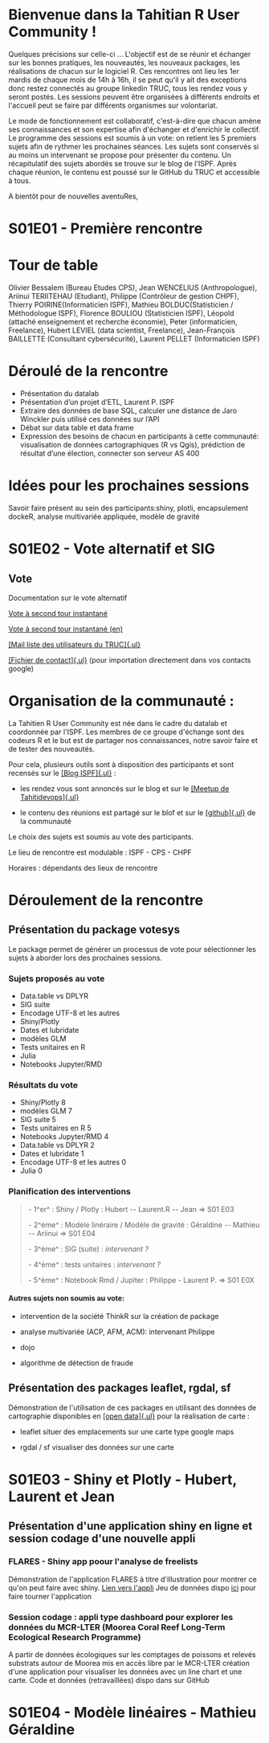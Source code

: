 # Bienvenue dans la Tahitian R User Community !

Quelques précisions sur celle-ci ... 
L'objectif est de se réunir et échanger sur les bonnes pratiques, les nouveautés, les nouveaux packages, les réalisations de chacun sur le logiciel R.
Ces rencontres ont lieu les 1er mardis de chaque mois de 14h à 16h, il se peut qu'il y ait des exceptions donc restez connectés au groupe linkedin TRUC, tous les rendez vous y seront postés. Les sessions peuvent être organisées à différents endroits et l'accueil peut se faire par différents organismes sur volontariat.

Le mode de fonctionnement est collaboratif, c'est-à-dire que chacun amène ses connaissances et son expertise afin d'échanger et d'enrichir le collectif. Le programme des sessions est soumis à un vote: on retient les 5 premiers sujets afin de rythmer les prochaines séances. Les sujets sont conservés si au moins un intervenant se propose pour présenter du contenu. Un récapitulatif des sujets abordés se trouve sur le blog de l'ISPF.
Après chaque réunion, le contenu est poussé sur le GitHub du TRUC et accessible à tous.

A bientôt pour de nouvelles aventuRes,



# S01E01 - Première rencontre

# Tour de table
Olivier Bessalem (Bureau Etudes CPS), Jean WENCELIUS (Anthropologue), Ariinui TERIITEHAU (Etudiant), Philippe (Contrôleur de gestion CHPF), Thierry POIRINE(Informaticien ISPF), Mathieu BOLDUC(Statisticien / Méthodologue ISPF), Florence BOULIOU (Statisticien ISPF), Léopold (attaché enseignement et recherche économie), Peter (informaticien, Freelance), Hubert LEVIEL (data scientist, Freelance), Jean-François BAILLETTE (Consultant cybersécurité), Laurent PELLET (Informaticien ISPF)

# Déroulé de la rencontre
* Présentation du datalab
* Présentation d’un projet d’ETL, Laurent P. ISPF
* Extraire des données de base SQL, calculer une distance de Jaro Winckler puis utilisé ces données sur l’API
* Débat sur data table et data frame
* Expression des besoins de chacun en participants à cette communauté: visualisation de données cartographiques (R vs Qgis), prédiction de résultat d’une élection, connecter son serveur AS 400

# Idées pour les prochaines sessions

Savoir faire présent au sein des participants:shiny, plotli, encapsulement dockeR, analyse multivariée appliquée, modèle de gravité



# S01E02 - Vote alternatif et SIG
## Vote
Documentation sur le vote alternatif

[Vote à second tour instantané](https://fr.wikipedia.org/wiki/Vote_%C3%A0_second_tour_instantan%C3%A9)

[Vote à second tour instantané (en)](https://en.wikipedia.org/wiki/Instant-runoff_voting)


[[Mail liste des utilisateurs du TRUC]{.ul}](https://docs.google.com/spreadsheets/d/1gPdIxBFNqHY299Ywfv-UrSkJrIULryD5BuiP12cHExA/edit?usp=sharing)

[[Fichier de contact]{.ul}](https://drive.google.com/file/d/1Rp7t79xnojTQmYXv89hKy-vRhSEJkjdE/view?usp=sharing) (pour importation directement dans vos contacts google)

# Organisation de la communauté :

La Tahitien R User Community est née dans le cadre du datalab et coordonnée par l'ISPF. Les membres de ce groupe d'échange sont des codeurs R et le but est de partager nos connaissances, notre savoir faire et de tester des nouveautés.

Pour cela, plusieurs outils sont à disposition des participants et sont recensés sur le [[Blog ISPF]{.ul}](https://blog.ispf.pf/) :

-   les rendez vous sont annoncés sur le blog et sur le [[Meetup de Tahitidevops]{.ul}](https://www.meetup.com/fr-FR/TahitiDevOps)

-   le contenu des réunions est partagé sur le blof et sur le [[github]{.ul}](https://github.com/ISPF/Truc) de la communauté

Le choix des sujets est soumis au vote des participants.

Le lieu de rencontre est modulable : ISPF - CPS - CHPF

Horaires : dépendants des lieux de rencontre

# Déroulement de la rencontre

## Présentation du package votesys 

Le package permet de générer un processus de vote pour sélectionner les sujets à aborder lors des prochaines sessions.


### Sujets proposés au vote
- Data.table vs DPLYR
- SIG suite
- Encodage UTF-8 et les autres
- Shiny/Plotly
- Dates et lubridate
- modèles GLM
- Tests unitaires en R
- Julia
- Notebooks Jupyter/RMD

### Résultats du vote

- Shiny/Plotly                    8
- modèles GLM                     7
- SIG suite                       5
- Tests unitaires en R            5
- Notebooks Jupyter/RMD           4
- Data.table vs DPLYR             2
- Dates et lubridate              1
- Encodage UTF-8 et les autres    0
- Julia                           0


### Planification des interventions


> \- 1^er^ : Shiny / Plotly : Hubert -- Laurent.R -- Jean ⇒ S01 E03
>
> \- 2^ème^ : Modèle linéraire / Modèle de gravité : Géraldine -- Mathieu -- Ariinui ⇒ S01 E04
>
> \- 3^ème^ : SIG (suite) : *intervenant ?*
>
> \- 4^ème^ : tests unitaires : *intervenant ?*
>
> \- 5^ème^ : Notebook Rmd / Jupiter : Philippe - Laurent P. ⇒ S01 E0X
>

#### Autres sujets non soumis au vote:

-   intervention de la société ThinkR sur la création de package

-   analyse multivariée (ACP, AFM, ACM): intervenant Philippe

-   dojo

-   algorithme de détection de fraude

## Présentation des packages leaflet, rgdal, sf

Démonstration de l'utilisation de ces packages en utilisant des données de cartographie disponibles en [[open data]{.ul}](https://www.data.gouv.fr/fr/organizations/institut-de-la-statistique-de-la-polynesie-francaise/) pour la réalisation de carte :

-   leaflet situer des emplacements sur une carte type google maps

-   rgdal / sf visualiser des données sur une carte

# S01E03 - Shiny et Plotly - Hubert, Laurent et Jean

## Présentation d'une application shiny en ligne et session codage d'une nouvelle appli

### FLARES - Shiny app poour l'analyse de freelists
Démonstration de l'application FLARES à titre d'illustration pour montrer ce qu'on peut faire avec shiny. 
[Lien vers l'appli](http://anthrocogs.com/shiny/flares)
Jeu de données dispo [ici](http://anthrocogs.com) pour faire tourner l'application

### Session codage : appli type dashboard pour explorer les données du MCR-LTER (Moorea Coral Reef Long-Term Ecological Research Programme)
A partir de données écologiques sur les comptages de poissons et relevés substrats autour de Moorea mis en accès libre par le MCR-LTER création d'une application pour visualiser les données avec un line chart et une carte.
Code et données (retravaillées) dispo dans sur GitHub


# S01E04 - Modèle linéaires - Mathieu Géraldine
